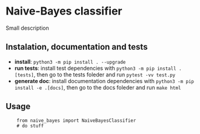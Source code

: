 # Naive-Bayes classifier

Small description

## Instalation, documentation and tests

- **install**: `python3 -m pip install . --upgrade`
- **run tests**: install test dependencies with `python3 -m pip install .[tests]`, then go to the tests foleder and run `pytest -vv test.py`
- **generate doc**: install documentation dependencies with `python3 -m pip install -e .[docs]`, then go to the docs foleder and run `make html`


## Usage

```python3
    from naive_bayes import NaiveBayesClassifier
    # do stuff
```